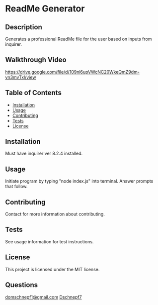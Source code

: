 

# ReadMe Generator

## Description

Generates a professional ReadMe file for the user based on inputs from inquirer.

## Walkthrough Video

https://drive.google.com/file/d/109nl6upVWcNC20WkeQmZ9dm-vn3mvTxl/view

## Table of Contents

- [Installation](#installation)
- [Usage](#usage)
- [Contributing](#contributing)
- [Tests](#tests)
- [License](#license)

## Installation

Must have inquirer ver 8.2.4 installed.

## Usage

Initiate program by typing "node index.js" into terminal. Answer prompts that follow.

## Contributing

Contact for more information about contributing.

## Tests

See usage information for test instructions.

## License

This project is licensed under the MIT license.

## Questions

domschnepf1@gmail.com
[Dschnepf7](https://github.com/Dschnepf7)

